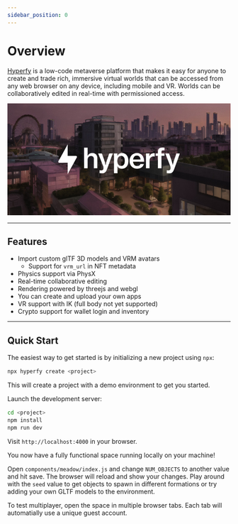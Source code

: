 ```yaml
---
sidebar_position: 0
---
```


# Overview

[Hyperfy](https://hyperfy.io) is a low-code metaverse platform that makes it easy for anyone to create and trade rich, immersive virtual worlds that can be accessed from any web browser on any device, including mobile and VR. Worlds can be collaboratively edited in real-time with permissioned access.
                                                                                                                          
![](/img/hyperfy.jpg)

---

## Features

- Import custom glTF 3D models and VRM avatars
  - Support for `vrm_url` in NFT metadata
- Physics support via PhysX
- Real-time collaborative editing
- Rendering powered by threejs and webgl
- You can create and upload your own apps
- VR support with IK (full body not yet supported)
- Crypto support for wallet login and inventory

---

## Quick Start                                                                                                             
                                                                                                                          
The easiest way to get started is by initializing a new project using `npx`:                                              
                                                                                                                          
```bash                                                                                                                   
npx hyperfy create <project>                                                                                              
```                                                                                                                       
                                                                                                                          
This will create a project with a demo environment to get you started.                                                    
                                                                                                                          
Launch the development server:                                                                                            
                                                                                                                          
```bash                                                                                                                   
cd <project>                                                                                                              
npm install                                                                                                               
npm run dev                                                                                                               
```                                                                                                                       
                                                                                                                          
Visit `http://localhost:4000` in your browser.                                                                            
                                                                                                                          
You now have a fully functional space running locally on your machine!                                                    
                                                                                                                          
Open `components/meadow/index.js` and change `NUM_OBJECTS` to another value and hit save. The browser will reload and show your changes. Play around with the `seed` value to get objects to spawn in different formations or try adding your own GLTF models to the environment.                                                                                             
                                                                                                                          
To test multiplayer, open the space in multiple browser tabs. Each tab will automatially use a unique guest account. 
